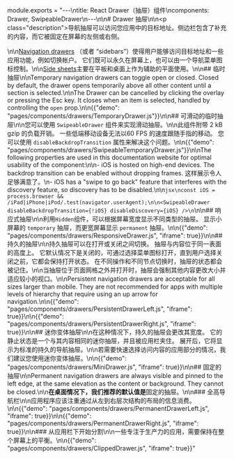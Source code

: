module.exports = "---\ntitle: React Drawer（抽屉）组件\ncomponents: Drawer, SwipeableDrawer\n---\n\n# Drawer 抽屉\n\n<p class=\"description\">导航抽屉可以访问您应用中的目标地址。侧边栏包含了补充的内容，而它被固定在屏幕的左侧或右侧。</p>\n\n[Navigation drawers](https://material.io/design/components/navigation-drawer.html) （或者 “sidebars”）使得用户能够访问目标地址和一些应用功能，例如切换帐户。 它们既可以永久在屏幕上，也可以由一个导航菜单图标控制。\n\n[Side sheets](https://material.io/design/components/sheets-side.html)主要在平板和桌面上作为辅助的平面使用。\n\n## 临时抽屉\n\nTemporary navigation drawers can toggle open or closed. Closed by default, the drawer opens temporarily above all other content until a section is selected.\n\nThe Drawer can be cancelled by clicking the overlay or pressing the Esc key. It closes when an item is selected, handled by controlling the `open` prop.\n\n{{\"demo\": \"pages/components/drawers/TemporaryDrawer.js\"}}\n\n## 可滑动的临时抽屉\n\n您可以使用 `SwipeableDrawer` 组件来实现滑动抽屉。\n\n此组件附带 2 kB gzip 的负载开销。 一些低端移动设备无法以60 FPS 的速度跟随手指的移动。 您可以使用 `disableBackdropTransition` 属性来解决这个问题。\n\n{{\"demo\": \"pages/components/drawers/SwipeableTemporaryDrawer.js\"}}\n\nThe following properties are used in this documentation website for optimal usability of the component:\n\n- iOS is hosted on high-end devices. The backdrop transition can be enabled without dropping frames. 这样展示令人足够满意了。\n- iOS has a \"swipe to go back\" feature that interferes with the discovery feature, so discovery has to be disabled.\n\n```jsx\nconst iOS = process.browser && /iPad|iPhone|iPod/.test(navigator.userAgent);\n\n<SwipeableDrawer disableBackdropTransition={!iOS} disableDiscovery={iOS} />\n```\n\n## 响应式抽屉\n\n利用` Hidden `组件，可以根据屏幕宽度显示不同类型的抽屉。 显示小屏幕的 `temporary` 抽屉，而更宽屏幕显示 `permanent` 抽屉。\n\n{{\"demo\": \"pages/components/drawers/ResponsiveDrawer.js\", \"iframe\": true}}\n\n## 持久的抽屉\n\n持久抽屉可以在打开或关闭之间切换。 抽屉与内容位于同一表面的高度上。 它默认情况下是关闭的，可通过选择菜单图标打开，直到用户选择关闭之前，它都会保持打开状态。 在不同操作和不同节点切换时，抽屉的状态都会被记住。\n\n当抽屉位于页面网格之外并打开时，抽屉会强制其他内容更改大小并适应较小的视口。\n\nPersistent navigation drawers are acceptable for all sizes larger than mobile. They are not recommended for apps with multiple levels of hierarchy that require using an up arrow for navigation.\n\n{{\"demo\": \"pages/components/drawers/PersistentDrawerLeft.js\", \"iframe\": true}}\n\n{{\"demo\": \"pages/components/drawers/PersistentDrawerRight.js\", \"iframe\": true}}\n\n## 迷你变体抽屉\n\n在这种情况下，持久的抽屉会更改其宽度。 它的静止状态是一个与其内容相同的迷你抽屉，并且被应用栏夹住。 展开后，它将显示为标准的持久的导航抽屉。\n\n若需要快速选择访问内容的应用部分的情况，我们建议您使用迷你变体抽屉。\n\n{{\"demo\": \"pages/components/drawers/MiniDrawer.js\", \"iframe\": true}}\n\n## 固定的抽屉\n\nPermanent navigation drawers are always visible and pinned to the left edge, at the same elevation as the content or background. They cannot be closed.\n\n**在桌面情况下，我们推荐的默认值是**固定的抽屉。\n\n### 全高导航栏\n\n应用程序应该注重通过从左到右层次结构的布局的信息消费。\n\n{{\"demo\": \"pages/components/drawers/PermanentDrawerLeft.js\", \"iframe\": true}}\n\n{{\"demo\": \"pages/components/drawers/PermanentDrawerRight.js\", \"iframe\": true}}\n\n### 从应用栏下开始分割\n\n一些专注于生产力的应用，需要保持在整个屏幕上的平衡。\n\n{{\"demo\": \"pages/components/drawers/ClippedDrawer.js\", \"iframe\": true}}"